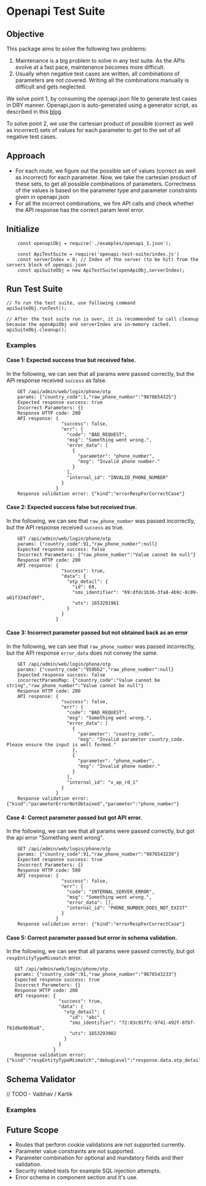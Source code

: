 # Openapi Test Suite

## Objective
This package aims to solve the following two problems:
1. Maintenance is a big problem to solve in any test suite. As the APIs evolve at a fast pace, maintenance becomes more difficult.
2. Usually when negative test cases are written, all combinations of parameters are not covered. Writing all the combinations manually is difficult and gets neglected.

We solve point 1, by consuming the openapi.json file to generate test cases in DRY manner.
Openapi.json is auto-generated using a generator script, as described in this [blog](https://plgworks.com/blog/dry-api-docs-and-validations/).

To solve point 2, we use the cartesian product of possible (correct as well as incorrect) sets of values for each parameter to get to the set of all negative test cases.

## Approach
- For each route, we figure out the possible set of values (correct as well as incorrect) for each parameter. Now, we take the 
   cartesian product of these sets, to get all possible combinations of parameters. Correctness of the values is based 
   on the parameter type and parameter constraints given in openapi.json
- For all the incorrect combinations, we fire API calls and check whether the API response has the correct param level error.

## Initialize

```
    const openapiObj = require('./examples/openapi_1.json');
    
    const ApiTestSuite = require('openapi-test-suite/index.js')
    const serverIndex = 0; // Index of the server (to be hit) from the servers block of openapi.json
    const apiSuiteObj = new ApiTestSuite(openApiObj,serverIndex);
```

## Run Test Suite
```
// To run the test suite, use following command
apiSuiteObj.runTest();

// After the test suite run is over, it is recommended to call cleanup because the openApiObj and serverIndex are in-memory cached.
apiSuiteObj.cleanup();
```

### Examples

#### Case 1: Expected success true but received false.
In the following, we can see that all params were passed correctly, but the API response received `success` as false.
```
    GET /api/admin/web/login/phone/otp 
    params: {"country_code":1,"raw_phone_number":"9878654325"} 
    Expected response success: true 
    Incorrect Parameters: {} 
    Response HTTP code: 200 
    API response: {
                    "success": false,
                    "err": {
                      "code": "BAD_REQUEST",
                      "msg": "Something went wrong.",
                      "error_data": [
                        {
                          "parameter": "phone_number",
                          "msg": "Invalid phone number."
                        }
                      ],
                      "internal_id": "INVALID_PHONE_NUMBER"
                    }
                  } 
    Response validation error: {"kind":"errorRespForCorrectCase"}
```

#### Case 2: Expected success false but received true.
In the following, we can see that `raw_phone_number` was passed incorrectly, but the API response received `success` as true.
```
    GET /api/admin/web/login/phone/otp 
    params: {"country_code":91,"raw_phone_number":null} 
    Expected response success: false 
    Incorrect Parameters: {"raw_phone_number":"Value cannot be null"}
    Response HTTP code: 200 
    API response: {
                    "success": true,
                    "data": {
                      "otp_detail": {
                        "id": 69,
                        "sms_identifier": "69:dfdc1b36-3fa8-4b9c-8c09-a61f334dfd9f",
                        "uts": 1653291961
                      }
                    }
                  } 
```

#### Case 3: Incorrect parameter passed but not obtained back as an error
In the following, we can see that `raw_phone_number` was passed incorrectly, but the API response `error_data` does not convey the same.
```
    GET /api/admin/web/login/phone/otp 
    params: {"country_code":"959bb2","raw_phone_number":null} 
    Expected response success: false 
    incorrectParamsMap: {"country_code":"Value cannot be string","raw_phone_number":"Value cannot be null"} 
    Response HTTP code: 200 
    API response: {
                    "success": false,
                    "err": {
                      "code": "BAD_REQUEST",
                      "msg": "Something went wrong.",
                      "error_data": [
                        {
                          "parameter": "country_code",
                          "msg": "Invalid parameter country_code.  Please ensure the input is well formed."
                        },
                        {
                          "parameter": "phone_number",
                          "msg": "Invalid phone number."
                        }
                      ],
                      "internal_id": "v_ap_rd_1"
                    }
                  } 
    Response validation error: {"kind":"parameterErrorNotObtained","parameter":"phone_number"} 
```

#### Case 4: Correct parameter passed but got API error.
In the following, we can see that all params were passed correctly, but got the api error "Something went wrong".
```
    GET /api/admin/web/login/phone/otp 
    params: {"country_code":91,"raw_phone_number":"9876543239"} 
    Expected response success: true 
    Incorrect Parameters: {} 
    Response HTTP code: 500 
    API response: {
                    "success": false,
                    "err": {
                      "code": "INTERNAL_SERVER_ERROR",
                      "msg": "Something went wrong.",
                      "error_data": [],
                      "internal_id": "PHONE_NUMBER_DOES_NOT_EXIST"
                    }
                  } 
    Response validation error: {"kind":"errorRespForCorrectCase"} 
```

#### Case 5: Correct parameter passed but error in schema validation.
In the following, we can see that all params were passed correctly, but got `respEntityTypeMismatch` error.
```
   GET /api/admin/web/login/phone/otp 
   params: {"country_code":91,"raw_phone_number":"9876543233"} 
   Expected response success: true 
   Incorrect Parameters: {} 
   Response HTTP code: 200 
   API response: {
                   "success": true,
                   "data": {
                     "otp_detail": {
                       "id": "abc",
                       "sms_identifier": "72:83c91ffc-9741-492f-8fbf-f61d6e9b9ba8",
                       "uts": 1653293902
                     }
                   }
                 } 
   Response validation error: {"kind":"respEntityTypeMismatch","debugLevel":"response.data.otp_detail.id","schemaType":"string"} 
```

## Schema Validator
// TODO - Vaibhav / Kartik

### Examples

## Future Scope
- Routes that perform cookie validations are not supported currently.
- Parameter value constraints are not supported.
- Parameter combination for optional and mandatory fields and their validation.
- Security related tests for example SQL injection attempts.
- Error schema in component section and it's use.

